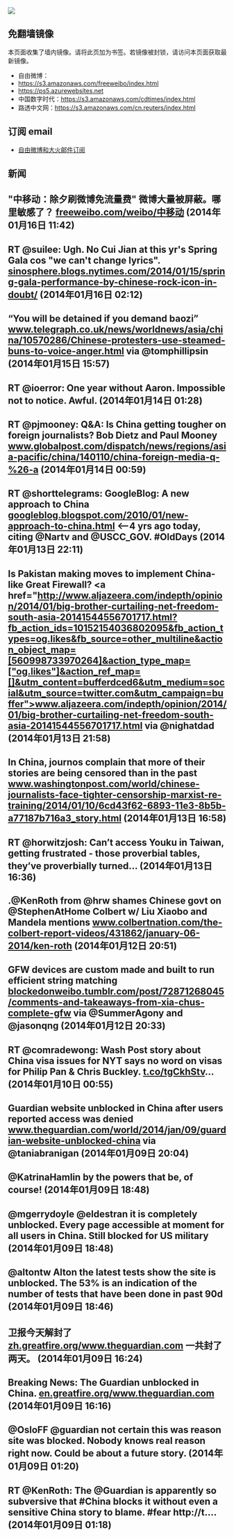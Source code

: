 <img src="logos.png" />

## 免翻墙镜像
本页面收集了墙内镜像。请将此页加为书签。若镜像被封锁，请访问本页面获取最新镜像。
* 自由微博：
 * https://s3.amazonaws.com/freeweibo/index.html
 * https://ps5.azurewebsites.net
* 中国数字时代：https://s3.amazonaws.com/cdtimes/index.html
* 路透中文网：https://s3.amazonaws.com/cn.reuters/index.html

## 订阅 email
* <a href="https://greatfire.us7.list-manage.com/subscribe?u=854fca58782082e0cbdf204a0&id=c78949b93c">自由微博和大火邮件订阅</a>
		
## 新闻
"中移动：除夕刷微博免流量费"  微博大量被屏蔽。哪里敏感了？ <a href="https://freeweibo.com/weibo/%E4%B8%AD%E7%A7%BB%E5%8A%A8">freeweibo.com/weibo/中移动</a> (2014年01月16日 11:42)
 ---
RT @suilee: Ugh. No Cui Jian at this yr's Spring Gala cos "we can't change lyrics".  <a href="http://sinosphere.blogs.nytimes.com/2014/01/15/spring-gala-performance-by-chinese-rock-icon-in-doubt/?smid=tw-share">sinosphere.blogs.nytimes.com/2014/01/15/spring-gala-performance-by-chinese-rock-icon-in-doubt/</a> (2014年01月16日 02:12)
 ---
“You will be detained if you demand baozi” <a href="http://www.telegraph.co.uk/news/worldnews/asia/china/10570286/Chinese-protesters-use-steamed-buns-to-voice-anger.html">www.telegraph.co.uk/news/worldnews/asia/china/10570286/Chinese-protesters-use-steamed-buns-to-voice-anger.html</a> via @tomphillipsin (2014年01月15日 15:57)
 ---
RT @ioerror: One year without Aaron. Impossible not to notice. Awful. (2014年01月14日 01:28)
 ---
RT @pjmooney: Q&amp;A: Is China getting tougher on foreign journalists? Bob Dietz and Paul Mooney <a href="http://www.globalpost.com/dispatch/news/regions/asia-pacific/china/140110/china-foreign-media-q-%2526-a">www.globalpost.com/dispatch/news/regions/asia-pacific/china/140110/china-foreign-media-q-%26-a</a> (2014年01月14日 00:59)
 ---
RT @shorttelegrams: GoogleBlog: A new approach to China <a href="http://googleblog.blogspot.com/2010/01/new-approach-to-china.html">googleblog.blogspot.com/2010/01/new-approach-to-china.html</a> &lt;--4 yrs ago today, citing @Nartv and @USCC_GOV. #OldDays (2014年01月13日 22:11)
 ---
Is Pakistan making moves to implement China-like Great Firewall? <a href="http://www.aljazeera.com/indepth/opinion/2014/01/big-brother-curtailing-net-freedom-south-asia-20141544556701717.html?fb_action_ids=10152154036802095&fb_action_types=og.likes&fb_source=other_multiline&action_object_map=[560998733970264]&action_type_map=["og.likes"]&action_ref_map=[]&utm_content=bufferdced6&utm_medium=social&utm_source=twitter.com&utm_campaign=buffer">www.aljazeera.com/indepth/opinion/2014/01/big-brother-curtailing-net-freedom-south-asia-20141544556701717.html</a> via @nighatdad (2014年01月13日 21:58)
 ---
In China, journos complain that more of their stories are being censored than in the past <a href="http://www.washingtonpost.com/world/chinese-journalists-face-tighter-censorship-marxist-re-training/2014/01/10/6cd43f62-6893-11e3-8b5b-a77187b716a3_story.html?utm_content=buffer0a711&utm_medium=social&utm_source=twitter.com&utm_campaign=buffer">www.washingtonpost.com/world/chinese-journalists-face-tighter-censorship-marxist-re-training/2014/01/10/6cd43f62-6893-11e3-8b5b-a77187b716a3_story.html</a> (2014年01月13日 16:58)
 ---
RT @horwitzjosh: Can’t access Youku in Taiwan, getting frustrated - those proverbial tables, they’ve proverbially turned... (2014年01月13日 16:36)
 ---
.@KenRoth from @hrw shames Chinese govt on @StephenAtHome Colbert w/ Liu Xiaobo and Mandela mentions <a href="http://www.colbertnation.com/the-colbert-report-videos/431862/january-06-2014/ken-roth">www.colbertnation.com/the-colbert-report-videos/431862/january-06-2014/ken-roth</a> (2014年01月12日 20:51)
 ---
GFW devices are custom made and built to run efficient string matching <a href="http://blockedonweibo.tumblr.com/post/72871268045/comments-and-takeaways-from-xia-chus-complete-gfw">blockedonweibo.tumblr.com/post/72871268045/comments-and-takeaways-from-xia-chus-complete-gfw</a> via @SummerAgony and @jasonqng (2014年01月12日 20:33)
 ---
RT @comradewong: Wash Post story about China visa issues for NYT says no word on visas for Philip Pan &amp; Chris Buckley. <a href="http://t.co/tgCkhStv">t.co/tgCkhStv</a>… (2014年01月10日 00:55)
 ---
Guardian website unblocked in China after users reported access was denied <a href="http://www.theguardian.com/world/2014/jan/09/guardian-website-unblocked-china?CMP=twt_gu">www.theguardian.com/world/2014/jan/09/guardian-website-unblocked-china</a> via @taniabranigan (2014年01月09日 20:04)
 ---
@KatrinaHamlin by the powers that be, of course! (2014年01月09日 18:48)
 ---
@mgerrydoyle @eldestran it is completely unblocked. Every page accessible at moment for all users in China. Still blocked for US military (2014年01月09日 18:48)
 ---
@altontw Alton the latest tests show the site is unblocked. The 53% is an indication of the number of tests that have been done in past 90d (2014年01月09日 18:46)
 ---
卫报今天解封了 <a href="https://zh.greatfire.org/www.theguardian.com">zh.greatfire.org/www.theguardian.com</a> 一共封了两天。 (2014年01月09日 16:24)
 ---
Breaking News: The Guardian unblocked in China. <a href="https://en.greatfire.org/www.theguardian.com">en.greatfire.org/www.theguardian.com</a> (2014年01月09日 16:16)
 ---
@OsloFF @guardian not certain this was reason site was blocked. Nobody knows real reason right now. Could be about a future story. (2014年01月09日 01:20)
 ---
RT @KenRoth: The @Guardian is apparently so subversive that #China blocks it without even a sensitive China story to blame. #fear http://t.… (2014年01月09日 01:18)
 ---
